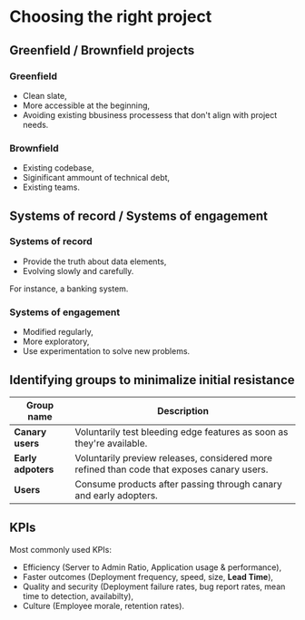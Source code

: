 # Choosing the right project
## Greenfield / Brownfield projects
### Greenfield
- Clean slate,
- More accessible at the beginning,
- Avoiding existing bbusiness processess that don't align with project needs.

### Brownfield
- Existing codebase,
- Siginificant ammount of technical debt,
- Existing teams.

## Systems of record / Systems of engagement
### Systems of record
- Provide the truth about data elements,
- Evolving slowly and carefully.
  
For instance, a banking system.

### Systems of engagement
- Modified regularly,
- More exploratory,
- Use experimentation to solve new problems.

## Identifying groups to minimalize initial resistance
|Group name|Description|
|---|---|
|**Canary users**|Voluntarily test bleeding edge features as soon as they're available.|
|**Early adpoters**|Voluntarily preview releases, considered more refined than code that exposes canary users.|
|**Users**|Consume products after passing through canary and early adopters.|

## KPIs
Most commonly used KPIs:

- Efficiency (Server to Admin Ratio, Application usage & performance),
- Faster outcomes (Deployment frequency, speed, size, **Lead Time**),
- Quality and security (Deployment failure rates, bug report rates, mean time to detection, availabilty),
- Culture (Employee morale, retention rates).